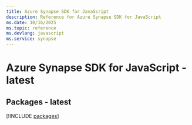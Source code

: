```yaml
---
title: Azure Synapse SDK for JavaScript
description: Reference for Azure Synapse SDK for JavaScript
ms.date: 10/16/2025
ms.topic: reference
ms.devlang: javascript
ms.service: synapse
---
```

# Azure Synapse SDK for JavaScript - latest
## Packages - latest
[!INCLUDE [packages](synapse-index.md)]